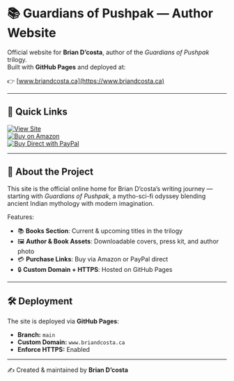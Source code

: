 # 📚 Guardians of Pushpak — Author Website

Official website for **Brian D’costa**, author of the *Guardians of Pushpak* trilogy.  
Built with **GitHub Pages** and deployed at:

👉 [www.briandcosta.ca](https://www.briandcosta.ca)

---

## 🚀 Quick Links

[![View Site](https://img.shields.io/badge/View%20Live%20Demo-000?style=for-the-badge&logo=github&logoColor=white)](https://www.briandcosta.ca)  
[![Buy on Amazon](https://img.shields.io/badge/Buy%20on%20Amazon-FF9900?style=for-the-badge&logo=amazon&logoColor=white)](https://a.co/d/9R0ogLk)  
[![Buy Direct with PayPal](https://img.shields.io/badge/Buy%20with%20PayPal-00457C?style=for-the-badge&logo=paypal&logoColor=white)](https://www.paypal.me/BrianDcosta327)

---

## 📖 About the Project

This site is the official online home for Brian D’costa’s writing journey — starting with *Guardians of Pushpak*, a mytho-sci-fi odyssey blending ancient Indian mythology with modern imagination.

Features:
- 📚 **Books Section**: Current & upcoming titles in the trilogy  
- 🖼️ **Author & Book Assets**: Downloadable covers, press kit, and author photo  
- 💳 **Purchase Links**: Buy via Amazon or PayPal direct  
- 🔒 **Custom Domain + HTTPS**: Hosted on GitHub Pages  

---

## 🛠️ Deployment

The site is deployed via **GitHub Pages**:  
- **Branch:** `main`  
- **Custom Domain:** `www.briandcosta.ca`  
- **Enforce HTTPS:** Enabled  

---

✍️ Created & maintained by **Brian D’costa**
